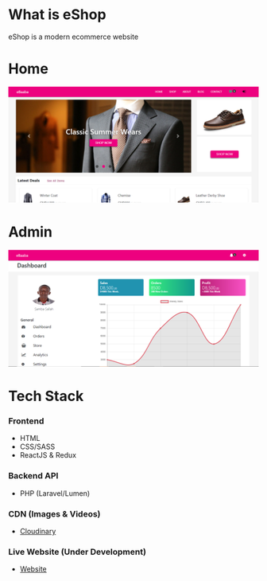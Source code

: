 # What is eShop
eShop is a modern ecommerce website
# Home
![Home](public/src/media/images/homepage.png)
# Admin
![Admin](public/src/media/images/ebaabaAdmin.png)
# Tech Stack
### Frontend
  - HTML
  - CSS/SASS
  - ReactJS & Redux

### Backend API
  - PHP (Laravel/Lumen)
### CDN (Images & Videos)
  - [Cloudinary](https://cloudinary.com)
### Live Website (Under Development)
  - [Website](https://ebaaba.xyz)
